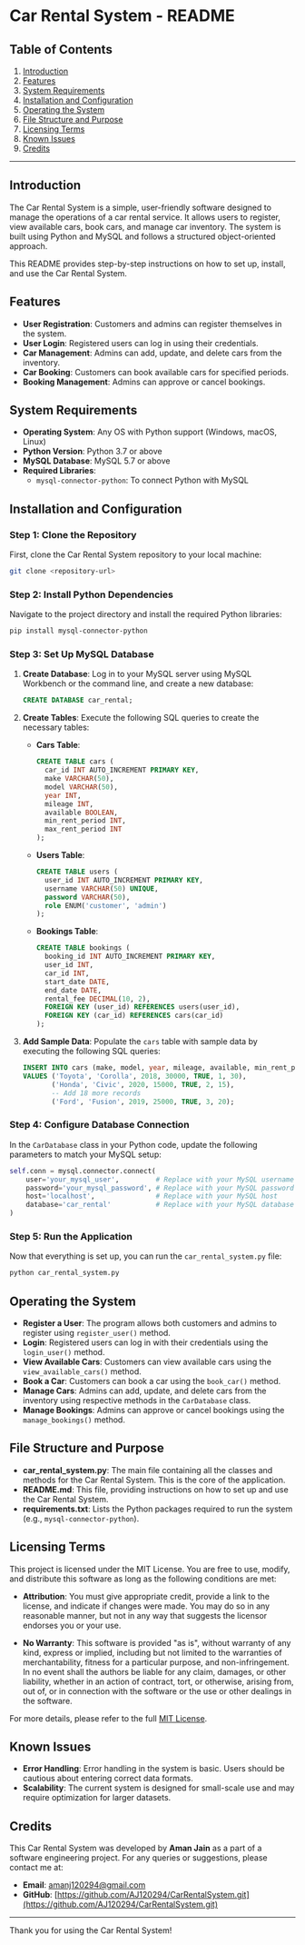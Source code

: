 # Car Rental System - README

## Table of Contents
1. [Introduction](#introduction)
2. [Features](#features)
3. [System Requirements](#system-requirements)
4. [Installation and Configuration](#installation-and-configuration)
5. [Operating the System](#operating-the-system)
6. [File Structure and Purpose](#file-structure-and-purpose)
7. [Licensing Terms](#licensing-terms)
8. [Known Issues](#known-issues)
9. [Credits](#credits)

---

## Introduction

The Car Rental System is a simple, user-friendly software designed to manage the operations of a car rental service. It allows users to register, view available cars, book cars, and manage car inventory. The system is built using Python and MySQL and follows a structured object-oriented approach.

This README provides step-by-step instructions on how to set up, install, and use the Car Rental System.

## Features

- **User Registration**: Customers and admins can register themselves in the system.
- **User Login**: Registered users can log in using their credentials.
- **Car Management**: Admins can add, update, and delete cars from the inventory.
- **Car Booking**: Customers can book available cars for specified periods.
- **Booking Management**: Admins can approve or cancel bookings.

## System Requirements

- **Operating System**: Any OS with Python support (Windows, macOS, Linux)
- **Python Version**: Python 3.7 or above
- **MySQL Database**: MySQL 5.7 or above
- **Required Libraries**:
  - `mysql-connector-python`: To connect Python with MySQL

## Installation and Configuration

### Step 1: Clone the Repository
First, clone the Car Rental System repository to your local machine:
```sh
git clone <repository-url>
```

### Step 2: Install Python Dependencies
Navigate to the project directory and install the required Python libraries:
```sh
pip install mysql-connector-python
```

### Step 3: Set Up MySQL Database

1. **Create Database**: Log in to your MySQL server using MySQL Workbench or the command line, and create a new database:
   ```sql
   CREATE DATABASE car_rental;
   ```

2. **Create Tables**: Execute the following SQL queries to create the necessary tables:

   - **Cars Table**:
     ```sql
     CREATE TABLE cars (
       car_id INT AUTO_INCREMENT PRIMARY KEY,
       make VARCHAR(50),
       model VARCHAR(50),
       year INT,
       mileage INT,
       available BOOLEAN,
       min_rent_period INT,
       max_rent_period INT
     );
     ```

   - **Users Table**:
     ```sql
     CREATE TABLE users (
       user_id INT AUTO_INCREMENT PRIMARY KEY,
       username VARCHAR(50) UNIQUE,
       password VARCHAR(50),
       role ENUM('customer', 'admin')
     );
     ```

   - **Bookings Table**:
     ```sql
     CREATE TABLE bookings (
       booking_id INT AUTO_INCREMENT PRIMARY KEY,
       user_id INT,
       car_id INT,
       start_date DATE,
       end_date DATE,
       rental_fee DECIMAL(10, 2),
       FOREIGN KEY (user_id) REFERENCES users(user_id),
       FOREIGN KEY (car_id) REFERENCES cars(car_id)
     );
     ```

3. **Add Sample Data**: Populate the `cars` table with sample data by executing the following SQL queries:
   ```sql
   INSERT INTO cars (make, model, year, mileage, available, min_rent_period, max_rent_period)
   VALUES ('Toyota', 'Corolla', 2018, 30000, TRUE, 1, 30),
          ('Honda', 'Civic', 2020, 15000, TRUE, 2, 15),
          -- Add 18 more records
          ('Ford', 'Fusion', 2019, 25000, TRUE, 3, 20);
   ```

### Step 4: Configure Database Connection

In the `CarDatabase` class in your Python code, update the following parameters to match your MySQL setup:

```python
self.conn = mysql.connector.connect(
    user='your_mysql_user',         # Replace with your MySQL username
    password='your_mysql_password', # Replace with your MySQL password
    host='localhost',               # Replace with your MySQL host
    database='car_rental'           # Replace with your MySQL database name
)
```

### Step 5: Run the Application

Now that everything is set up, you can run the `car_rental_system.py` file:

```sh
python car_rental_system.py
```

## Operating the System

- **Register a User**: The program allows both customers and admins to register using `register_user()` method.
- **Login**: Registered users can log in with their credentials using the `login_user()` method.
- **View Available Cars**: Customers can view available cars using the `view_available_cars()` method.
- **Book a Car**: Customers can book a car using the `book_car()` method.
- **Manage Cars**: Admins can add, update, and delete cars from the inventory using respective methods in the `CarDatabase` class.
- **Manage Bookings**: Admins can approve or cancel bookings using the `manage_bookings()` method.

## File Structure and Purpose

- **car_rental_system.py**: The main file containing all the classes and methods for the Car Rental System. This is the core of the application.
- **README.md**: This file, providing instructions on how to set up and use the Car Rental System.
- **requirements.txt**: Lists the Python packages required to run the system (e.g., `mysql-connector-python`).

## Licensing Terms

This project is licensed under the MIT License. You are free to use, modify, and distribute this software as long as the following conditions are met:

- **Attribution**: You must give appropriate credit, provide a link to the license, and indicate if changes were made. You may do so in any reasonable manner, but not in any way that suggests the licensor endorses you or your use.
  
- **No Warranty**: This software is provided "as is", without warranty of any kind, express or implied, including but not limited to the warranties of merchantability, fitness for a particular purpose, and non-infringement. In no event shall the authors be liable for any claim, damages, or other liability, whether in an action of contract, tort, or otherwise, arising from, out of, or in connection with the software or the use or other dealings in the software.

For more details, please refer to the full [MIT License](https://opensource.org/licenses/MIT).

## Known Issues

- **Error Handling**: Error handling in the system is basic. Users should be cautious about entering correct data formats.
- **Scalability**: The current system is designed for small-scale use and may require optimization for larger datasets.

## Credits

This Car Rental System was developed by **Aman Jain** as a part of a software engineering project. For any queries or suggestions, please contact me at:

- **Email**: amanj120294@gmail.com
- **GitHub**: [https://github.com/AJ120294/CarRentalSystem.git](https://github.com/AJ120294/CarRentalSystem.git)

---

Thank you for using the Car Rental System!
